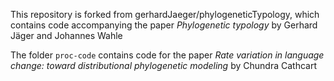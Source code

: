 This repository is forked from gerhardJaeger/phylogeneticTypology, which contains code accompanying the paper *Phylogenetic typology* by Gerhard Jäger and Johannes Wahle

The folder `proc-code` contains code for the paper *Rate variation in language change: toward distributional phylogenetic modeling* by Chundra Cathcart

